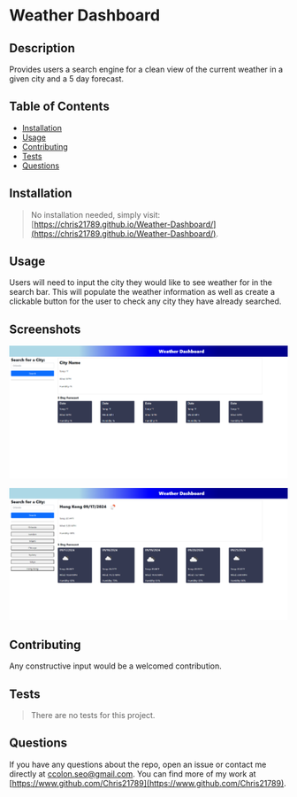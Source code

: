 # Weather Dashboard

## Description

Provides users a search engine for a clean view of the current weather in a given city and a 5 day forecast.

## Table of Contents

* [Installation](#installation)
* [Usage](#usage)
* [Contributing](#contributing)
* [Tests](#tests)
* [Questions](#questions)

## Installation

>No installation needed, simply visit: [https://chris21789.github.io/Weather-Dashboard/](https://chris21789.github.io/Weather-Dashboard/).

## Usage

Users will need to input the city they would like to see weather for in the search bar. This will populate the weather information as well as create a clickable button for the user to check any city they have already searched.

## Screenshots

![Mainpage with no weather](./Assets/screenshots/mainpage%20no%20weather.png)

![Mainpage with weather](./Assets/screenshots/mainpage%20weather.png)


## Contributing

Any constructive input would be a welcomed contribution.

## Tests

>There are no tests for this project.

## Questions

If you have any questions about the repo, open an issue or contact me directly at ccolon.seo@gmail.com. You can find more of my work at [https://www.github.com/Chris21789](https://www.github.com/Chris21789).







